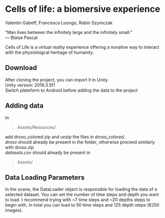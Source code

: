 # Cells of life: a biomersive experience
Valentin Gabeff, Francesca Luongo, Robin Szymczak  
  
“Man lives between the infinitely large and the infinitely small.”  
— Blaise Pascal  

Cells of Life is a virtual reality experience offering a novative way to interact with the physioloigcal heritage of humanity.

## Download
After cloning the project, you can import it in Unity.  
Unity version: 2019.3.5f1  
Switch plateform to Android before adding the data to the project

## Adding data
In  
> Assets/Resources/  

add droso_colored.zip and unzip the files in  _droso_colored_.  
_droso_ should already be present in the folder, otherwise proceed similarly with droso.zip  
_datasets.csv_ should already be present in   
> Assets/   
  
## Data Loading Parameters  
In the scene, the DataLoader object is responsible for loading the data of a selected dataset. You can set the number of time steps and depth you want to load. I recommend trying with ~7 time steps and ~20 depths steps to begin with. In total you can load to 50 time steps and 125 depth steps (6250 images).  


  
  
 


